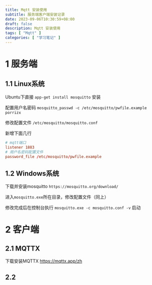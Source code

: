 ```yaml
---
title: Mqtt 安装使用
subtitle: 服务端客户端安装记录
date: 2023-09-06T10:30:59+08:00
draft: false
description: Mqtt 安装使用
tags: [ "Mqtt" ]
categories: [ "学习笔记" ]
---
```


# 1 服务端

## 1.1 Linux系统

Ubuntu下直接 `app-get install mosquitto` 安装

配置用户名密码 `mosquitto_passwd -c /etc/mosquitto/pwfile.example porrizx`

修改配置文件 `/etc/mosquitto/mosquitto.conf`

新增下面几行

```conf
# mqtt端口
listener 1883
# 用户名密码配置文件
password_file /etc/mosquitto/pwfile.example
```

## 1.2 Windows系统

下载并安装mosquitto `https://mosquitto.org/download/`

进入`mosquitto.exe`所在目录，修改配置文件（同上）

修改完成后在控制台执行 `mosquitto.exe -c mosquitto.conf -v` 启动

# 2 客户端

## 2.1 MQTTX

下载安装MQTTX https://mqttx.app/zh

## 2.2 
